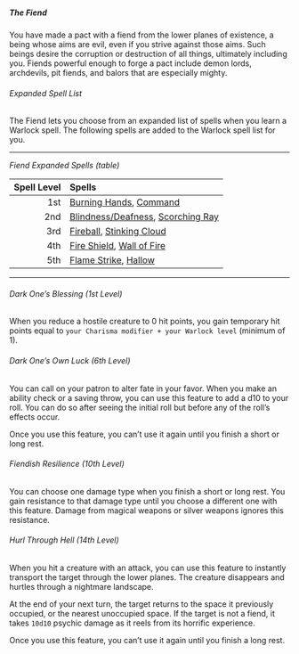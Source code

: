 ##### The Fiend

You have made a pact with a fiend from the lower planes of existence, a being whose aims are evil, even if you strive against those aims.
Such beings desire the corruption or destruction of all things, ultimately including you.
Fiends powerful enough to forge a pact include demon lords, archdevils, pit fiends, and balors that are especially mighty.

###### Expanded Spell List

The Fiend lets you choose from an expanded list of spells when you learn a Warlock spell.
The following spells are added to the Warlock spell list for you.

___
<!-- markdownlint-disable-next-line no-emphasis-as-heading -->
_Fiend Expanded Spells (table)_

| Spell Level | Spells                                                                              |
|------------:|:------------------------------------------------------------------------------------|
|         1st | [Burning Hands](#Burning_Hands_burning_hands), [Command](#Command_command)          |
|         2nd | [Blindness/Deafness](#Blindness_Deafness_blindnessdeafness), [Scorching Ray](#Scorching_Ray_scorching_ray) |
|         3rd | [Fireball](#Fireball_fireball), [Stinking Cloud](#Stinking_Cloud_stinking_cloud)    |
|         4th | [Fire Shield](#Fire_Shield_fire_shield), [Wall of Fire](#Wall_of_Fire_wall_of_fire) |
|         5th | [Flame Strike](#Flame_Strike_flame_strike), [Hallow](#Hallow_hallow)                |

___

###### Dark One’s Blessing (1st Level)

When you reduce a hostile creature to 0 hit points, you gain temporary hit points equal to `your Charisma modifier + your Warlock level` (minimum of 1).

###### Dark One’s Own Luck (6th Level)

You can call on your patron to alter fate in your favor.
When you make an ability check or a saving throw, you can use this feature to add a d10 to your roll.
You can do so after seeing the initial roll but before any of the roll’s effects occur.

Once you use this feature, you can’t use it again until you finish a short or long rest.

###### Fiendish Resilience (10th Level)

You can choose one damage type when you finish a short or long rest.
You gain resistance to that damage type until you choose a different one with this feature.
Damage from magical weapons or silver weapons ignores this resistance.

###### Hurl Through Hell (14th Level)

When you hit a creature with an attack, you can use this feature to instantly transport the target through the lower planes.
The creature disappears and hurtles through a nightmare landscape.

At the end of your next turn, the target returns to the space it previously occupied, or the nearest unoccupied space.
If the target is not a fiend, it takes `10d10` psychic damage as it reels from its horrific experience.

Once you use this feature, you can’t use it again until you finish a long rest.
